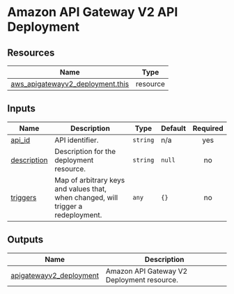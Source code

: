 # Amazon API Gateway V2 API Deployment

## Resources

| Name | Type |
|------|------|
| [aws_apigatewayv2_deployment.this](https://registry.terraform.io/providers/hashicorp/aws/latest/docs/resources/apigatewayv2_deployment) | resource |

## Inputs

| Name | Description | Type | Default | Required |
|------|-------------|------|---------|:--------:|
| <a name="input_api_id"></a> [api\_id](#input\_api\_id) | API identifier. | `string` | n/a | yes |
| <a name="input_description"></a> [description](#input\_description) | Description for the deployment resource. | `string` | `null` | no |
| <a name="input_triggers"></a> [triggers](#input\_triggers) | Map of arbitrary keys and values that, when changed, will trigger a redeployment. | `any` | `{}` | no |

## Outputs

| Name | Description |
|------|-------------|
| <a name="output_apigatewayv2_deployment"></a> [apigatewayv2\_deployment](#output\_apigatewayv2\_deployment) | Amazon API Gateway V2 Deployment resource. |
